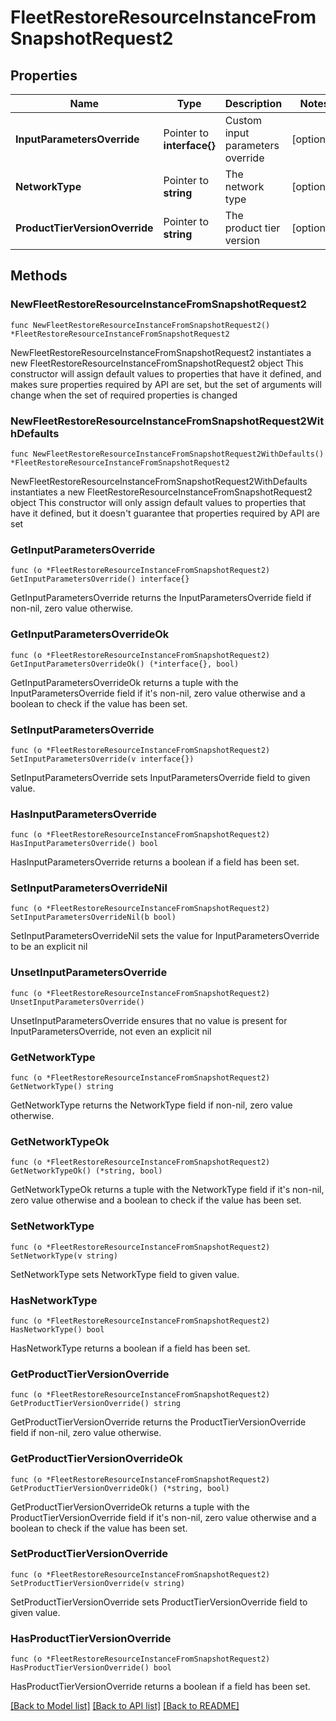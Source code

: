 # FleetRestoreResourceInstanceFromSnapshotRequest2

## Properties

Name | Type | Description | Notes
------------ | ------------- | ------------- | -------------
**InputParametersOverride** | Pointer to **interface{}** | Custom input parameters override | [optional] 
**NetworkType** | Pointer to **string** | The network type | [optional] 
**ProductTierVersionOverride** | Pointer to **string** | The product tier version | [optional] 

## Methods

### NewFleetRestoreResourceInstanceFromSnapshotRequest2

`func NewFleetRestoreResourceInstanceFromSnapshotRequest2() *FleetRestoreResourceInstanceFromSnapshotRequest2`

NewFleetRestoreResourceInstanceFromSnapshotRequest2 instantiates a new FleetRestoreResourceInstanceFromSnapshotRequest2 object
This constructor will assign default values to properties that have it defined,
and makes sure properties required by API are set, but the set of arguments
will change when the set of required properties is changed

### NewFleetRestoreResourceInstanceFromSnapshotRequest2WithDefaults

`func NewFleetRestoreResourceInstanceFromSnapshotRequest2WithDefaults() *FleetRestoreResourceInstanceFromSnapshotRequest2`

NewFleetRestoreResourceInstanceFromSnapshotRequest2WithDefaults instantiates a new FleetRestoreResourceInstanceFromSnapshotRequest2 object
This constructor will only assign default values to properties that have it defined,
but it doesn't guarantee that properties required by API are set

### GetInputParametersOverride

`func (o *FleetRestoreResourceInstanceFromSnapshotRequest2) GetInputParametersOverride() interface{}`

GetInputParametersOverride returns the InputParametersOverride field if non-nil, zero value otherwise.

### GetInputParametersOverrideOk

`func (o *FleetRestoreResourceInstanceFromSnapshotRequest2) GetInputParametersOverrideOk() (*interface{}, bool)`

GetInputParametersOverrideOk returns a tuple with the InputParametersOverride field if it's non-nil, zero value otherwise
and a boolean to check if the value has been set.

### SetInputParametersOverride

`func (o *FleetRestoreResourceInstanceFromSnapshotRequest2) SetInputParametersOverride(v interface{})`

SetInputParametersOverride sets InputParametersOverride field to given value.

### HasInputParametersOverride

`func (o *FleetRestoreResourceInstanceFromSnapshotRequest2) HasInputParametersOverride() bool`

HasInputParametersOverride returns a boolean if a field has been set.

### SetInputParametersOverrideNil

`func (o *FleetRestoreResourceInstanceFromSnapshotRequest2) SetInputParametersOverrideNil(b bool)`

 SetInputParametersOverrideNil sets the value for InputParametersOverride to be an explicit nil

### UnsetInputParametersOverride
`func (o *FleetRestoreResourceInstanceFromSnapshotRequest2) UnsetInputParametersOverride()`

UnsetInputParametersOverride ensures that no value is present for InputParametersOverride, not even an explicit nil
### GetNetworkType

`func (o *FleetRestoreResourceInstanceFromSnapshotRequest2) GetNetworkType() string`

GetNetworkType returns the NetworkType field if non-nil, zero value otherwise.

### GetNetworkTypeOk

`func (o *FleetRestoreResourceInstanceFromSnapshotRequest2) GetNetworkTypeOk() (*string, bool)`

GetNetworkTypeOk returns a tuple with the NetworkType field if it's non-nil, zero value otherwise
and a boolean to check if the value has been set.

### SetNetworkType

`func (o *FleetRestoreResourceInstanceFromSnapshotRequest2) SetNetworkType(v string)`

SetNetworkType sets NetworkType field to given value.

### HasNetworkType

`func (o *FleetRestoreResourceInstanceFromSnapshotRequest2) HasNetworkType() bool`

HasNetworkType returns a boolean if a field has been set.

### GetProductTierVersionOverride

`func (o *FleetRestoreResourceInstanceFromSnapshotRequest2) GetProductTierVersionOverride() string`

GetProductTierVersionOverride returns the ProductTierVersionOverride field if non-nil, zero value otherwise.

### GetProductTierVersionOverrideOk

`func (o *FleetRestoreResourceInstanceFromSnapshotRequest2) GetProductTierVersionOverrideOk() (*string, bool)`

GetProductTierVersionOverrideOk returns a tuple with the ProductTierVersionOverride field if it's non-nil, zero value otherwise
and a boolean to check if the value has been set.

### SetProductTierVersionOverride

`func (o *FleetRestoreResourceInstanceFromSnapshotRequest2) SetProductTierVersionOverride(v string)`

SetProductTierVersionOverride sets ProductTierVersionOverride field to given value.

### HasProductTierVersionOverride

`func (o *FleetRestoreResourceInstanceFromSnapshotRequest2) HasProductTierVersionOverride() bool`

HasProductTierVersionOverride returns a boolean if a field has been set.


[[Back to Model list]](../README.md#documentation-for-models) [[Back to API list]](../README.md#documentation-for-api-endpoints) [[Back to README]](../README.md)


